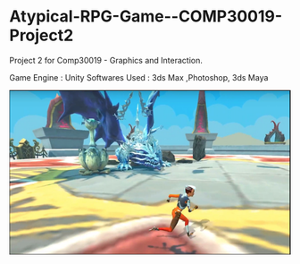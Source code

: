 # Atypical-RPG-Game--COMP30019-Project2

Project 2 for Comp30019 - Graphics and Interaction.

Game Engine : Unity
Softwares Used : 3ds Max ,Photoshop, 3ds Maya 

![alt text](https://github.com/xxdd13/Atypical-RPG-Game--COMP30019-Project2/blob/master/QQ20190113-161411.png?raw=true)

